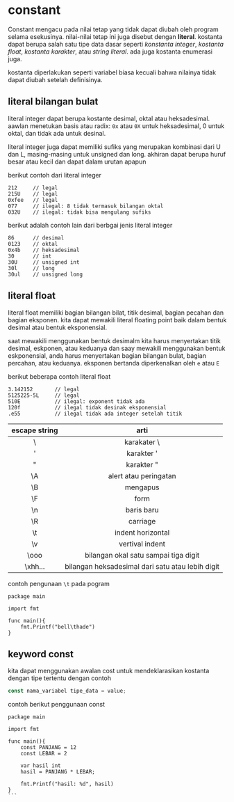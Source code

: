 # constant

Constant mengacu pada nilai tetap yang tidak dapat diubah oleh program selama esekusinya. nilai-nilai tetap ini juga disebut dengan **literal**. kostanta dapat berupa salah satu tipe data dasar seperti _konstanta integer_, _kostanta float_, _kostanta karakter_, atau _string literal_. ada juga kostanta enumerasi juga.

kostanta diperlakukan seperti variabel biasa kecuali bahwa nilainya tidak dapat diubah setelah definisinya.

## literal bilangan bulat

literal integer dapat berupa kostante desimal, oktal atau heksadesimal. aawlan menetukan basis atau radix: ``0x`` atau ``0X`` untuk heksadesimal, 0 untuk oktal, dan tidak ada untuk desinal.

literal integer juga dapat memiliki sufiks yang merupakan kombinasi dari U dan L, masing-masing untuk unsigned dan long. akhiran dapat berupa huruf besar atau kecil dan dapat dalam urutan apapun

berikut contoh dari literal integer
```
212     // legal
215U    // legal
0xfee   // legal
077     // ilegal: 8 tidak termasuk bilangan oktal
032U    // ilegal: tidak bisa mengulang sufiks
```

berikut adalah contoh lain dari berbgai jenis literal integer

```
86      // desimal
0123    // oktal
0x4b    // heksadesimal
30      // int
30U     // unsigned int
30l     // long
30ul    // unsigned long
```

## literal float

literal float memiliki bagian bilangan bilat, titik desimal, bagian pecahan dan bagian eksponen. kita dapat mewakili literal floating point baik dalam bentuk desimal atau bentuk eksponensial.

saat mewakili menggunakan bentuk desimalm kita harus menyertakan titik desimal, eskponen, atau keduanya dan saay mewakili menggunakan bentuk eskponensial, anda harus menyertakan bagian bilangan bulat, bagian percahan, atau keduanya. eksponen bertanda diperkenalkan oleh ``e`` atau ``E``

berikut beberapa contoh literal float
```
3.142152       // legal
5125225-5L     // legal
510E           // ilegal: exponent tidak ada
120f           // ilegal tidak desinak eksponensial
.e55           // ilegal tidak ada integer setelah titik
```

| escape string | arti |
| :---: | :--: |
| \\ | karakater \ | 
| \' | karakter '  |
| \" | karakter "  |
| \A | alert atau peringatan |
| \B | mengapus     |
| \F | form         |
| \n | baris baru   |
| \R | carriage     |
| \t | indent horizontal |
| \v | vertival indent |
| \ooo | bilangan okal satu sampai tiga digit |
| \xhh... | bilangan heksadesimal dari satu atau lebih digit |

contoh pengunaan ``\t`` pada pogram

```golang
package main

import fmt

func main(){
    fmt.Printf("bell\thade")
}
```

## keyword const

kita dapat menggunakan awalan cost untuk mendeklarasikan kostanta dengan tipe tertentu dengan contoh

```go
const nama_variabel tipe_data = value;
```

contoh berikut penggunaan const

````golang
package main

import fmt

func main(){
    const PANJANG = 12
    const LEBAR = 2

    var hasil int
    hasil = PANJANG * LEBAR;

    fmt.Printf("hasil: %d", hasil)
}
```